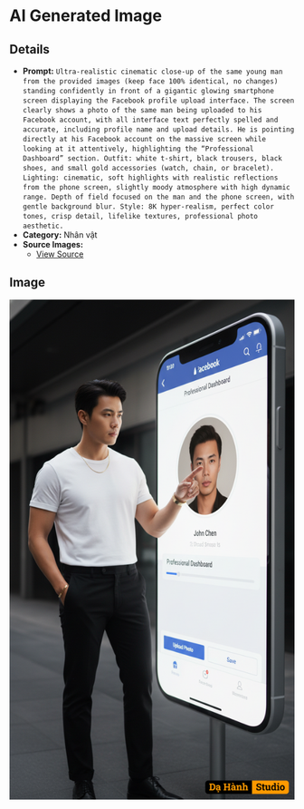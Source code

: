 # AI Generated Image

## Details
- **Prompt:** `Ultra-realistic cinematic close-up of the same young man from the provided images (keep face 100% identical, no changes) standing confidently in front of a gigantic glowing smartphone screen displaying the Facebook profile upload interface. The screen clearly shows a photo of the same man being uploaded to his Facebook account, with all interface text perfectly spelled and accurate, including profile name and upload details.
He is pointing directly at his Facebook account on the massive screen while looking at it attentively, highlighting the “Professional Dashboard” section. Outfit: white t-shirt, black trousers, black shoes, and small gold accessories (watch, chain, or bracelet).
Lighting: cinematic, soft highlights with realistic reflections from the phone screen, slightly moody atmosphere with high dynamic range. Depth of field focused on the man and the phone screen, with gentle background blur.
Style: 8K hyper-realism, perfect color tones, crisp detail, lifelike textures, professional photo aesthetic.`
- **Category:** Nhân vật
- **Source Images:**
  - [View Source](https://raw.githubusercontent.com/lenzcomvth/ImageLibrary/main/Male.png)

## Image
![AI Generated Image](./image-2025-10-12T12-15-33-500Z-nvbzb.png)